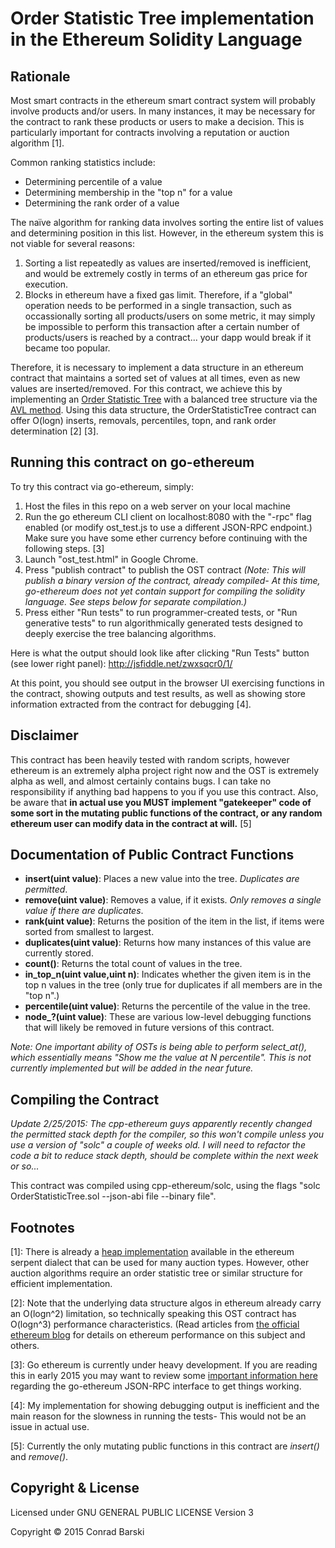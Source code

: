 # Order Statistic Tree implementation in the Ethereum Solidity Language

## Rationale
Most smart contracts in the ethereum smart contract system will probably involve products and/or users. In many instances, it may be necessary for the contract to rank these products or users to make a decision. This is particularly important for contracts involving a reputation or auction algorithm [1].

Common ranking statistics include:

 - Determining percentile of a value
 - Determining membership in the "top n" for a value
 - Determining the rank order of a value

The naïve algorithm for ranking data involves sorting the entire list of values and determining position in this list. However, in the ethereum system this is not viable for several reasons:

 1. Sorting a list repeatedly as values are inserted/removed is inefficient, and would be extremely costly in terms of an ethereum gas price for execution.
 2. Blocks in ethereum have a fixed gas limit. Therefore, if a "global" operation needs to be performed in a single transaction, such as occassionally sorting all products/users on some metric, it may simply be impossible to perform this transaction after a certain number of products/users is reached by a contract... your dapp would break if it became too popular.

Therefore, it is necessary to implement a data structure in an ethereum contract that maintains a sorted set of values at all times, even as new values are inserted/removed. For this contract, we achieve this by implementing an [Order Statistic Tree](http://en.wikipedia.org/wiki/Order_statistic_tree) with a balanced tree structure via the [AVL method](http://en.wikipedia.org/wiki/AVL_tree). Using this data structure, the OrderStatisticTree contract can offer O(logn) inserts, removals, percentiles, topn, and rank order determination [2] [3].

## Running this contract on go-ethereum

To try this contract via go-ethereum, simply:

1. Host the files in this repo on a web server on your local machine
2. Run the go ethereum CLI client on localhost:8080 with the "-rpc" flag enabled (or modify ost_test.js to use a different JSON-RPC endpoint.) Make sure you have some ether currency before continuing with the following steps. [3]
3. Launch "ost_test.html" in Google Chrome.
4. Press "publish contract" to publish the OST contract _(Note: This will publish a binary version of the contract, already compiled- At this time, go-ethereum does not yet contain support for compiling the solidity language. See steps below for separate compilation.)_
5. Press either "Run tests" to run programmer-created tests, or "Run generative tests" to run algorithmically generated tests designed to deeply exercise the tree balancing algorithms.

Here is what the output should look like after clicking "Run Tests" button (see lower right panel): http://jsfiddle.net/zwxsqcr0/1/

At this point, you should see output in the browser UI exercising functions in the contract, showing outputs and test results, as well as showing store information extracted from the contract for debugging [4].

## Disclaimer

This contract has been heavily tested with random scripts, however ethereum is an extremely alpha project right now and the OST is extremely alpha as well, and almost certainly contains bugs. I can take no responsibility if anything bad happens to you if you use this contract. Also, be aware that **in actual use you MUST implement "gatekeeper" code of some sort in the mutating public functions of the contract, or any random ethereum user can modify data in the contract at will.** [5]

## Documentation of Public Contract Functions

 - **insert(uint value)**: Places a new value into the tree. _Duplicates are permitted_.
 - **remove(uint value)**: Removes a value, if it exists. _Only removes a single value if there are duplicates_.
 - **rank(uint value)**: Returns the position of the item in the list, if items were sorted from smallest to largest.
 - **duplicates(uint value)**: Returns how many instances of this value are currently stored.
 - **count()**: Returns the total count of values in the tree.
 - **in_top_n(uint value,uint n)**: Indicates whether the given item is in the top n values in the tree (only true for duplicates if all members are in the "top n".)
 - **percentile(uint value)**: Returns the percentile of the value in the tree.
 - **node_?(uint value)**: These are various low-level debugging functions that will likely be removed in future versions of this contract.

_Note: One important ability of OSTs is being able to perform select_at(), which essentially means "Show me the value at N percentile". This is not currently implemented but will be added in the near future._

## Compiling the Contract

_Update 2/25/2015: The cpp-ethereum guys apparently recently changed the permitted stack depth for the compiler, so this won't compile unless you use a version of "solc" a couple of weeks old. I will need to refactor the code a bit to reduce stack depth, should be complete within the next week or so..._

This contract was compiled using cpp-ethereum/solc, using the flags "solc OrderStatisticTree.sol --json-abi file --binary file".

## Footnotes

[1]: There is already a [heap implementation](https://github.com/ethereum/serpent/blob/master/examples/cyberdyne/heap.se) available in the ethereum serpent dialect that can be used for many auction types. However, other auction algorithms require an order statistic tree or similar structure for efficient implementation.

[2]: Note that the underlying data structure algos in ethereum already carry an O(logn^2) limitation, so technically speaking this OST contract has O(logn^3) performance characteristics. (Read articles from [the official ethereum blog](http://blog.ethereum.org) for details on ethereum performance on this subject and others.

[3]: Go ethereum is currently under heavy development. If you are reading this in early 2015 you may want to review some [important information here](http://forum.ethereum.org/discussion/1784/my-working-steps-go-ethereum-cli-json-rpc-chrome-browser-etherum-js-solidity) regarding the go-ethereum JSON-RPC interface to get things working.

[4]: My implementation for showing debugging output is inefficient and the main reason for the slowness in running the tests- This would not be an issue in actual use.

[5]: Currently the only mutating public functions in this contract are *insert()* and *remove()*.

## Copyright & License

Licensed under GNU GENERAL PUBLIC LICENSE Version 3

Copyright © 2015 Conrad Barski